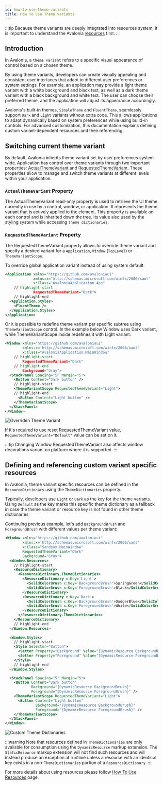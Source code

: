 ```yaml
---
id: how-to-use-theme-variants
title: How To Use Theme Variants
---
```


:::tip
Because theme variants are deeply integrated into resources system, it is important to understand the Avalonia [resources](resources) first.
:::

## Introduction

In Avalonia, a `theme variant` refers to a specific visual appearance of control based on a chosen theme. 

By using theme variants, developers can create visually appealing and consistent user interfaces that adapt to different user preferences or system settings. For example, an application may provide a light theme variant with a white background and black text, as well as a dark theme variant with a black background and white text. The user can choose their preferred theme, and the application will adjust its appearance accordingly.

Avalonia's built-in themes, `SimpleTheme` and `FluentTheme`, seamlessly support `Dark` and `Light` variants without extra code. This allows applications to adapt dynamically based on system preferences while using build-in controls. For advanced customization, this documentation explains defining custom variant-dependent resources and their referencing.

## Switching current theme variant

By default, Avalonia inherits theme variant set by user preferences system-wide.
Application has control over theme variants through two important properties: [ActualThemeVariant](#actualthemevariant-property) and [RequestedThemeVariant](#requestedthemevariant-property). These properties allow to manage and switch theme variants at different levels within your application.

### `ActualThemeVariant` Property 

The ActualThemeVariant read-only property is used to retrieve the UI theme currently in use by a control, window, or application. It represents the theme variant that is actively applied to the element.
This property is available on each control and is inherited down the tree. Its value also used by the styling system while accessing `theme dictionaries`.

### `RequestedThemeVariant` Property 

The RequestedThemeVariant property allows to override theme variant and specify a desired variant for a `Application`, `Window` (`TopLevel`) or `ThemeVariantScope`.

To override global application variant instead of using system default:
```xml title="App.axaml"
<Application xmlns="https://github.com/avaloniaui"
             xmlns:x="http://schemas.microsoft.com/winfx/2006/xaml"
             x:Class="AvaloniaApplication.App"
    // highlight-start
             RequestedThemeVariant="Dark">
    // highlight-end
  <Application.Styles>
    <FluentTheme />
  </Application.Styles>
</Application>
```

Or it is possible to redefine theme variant per specific subtree using `ThemeVariantScope` control. In the example below Window uses Dark variant, while ThemeVariantScope inside redefines it with Light variant:
```xml title="MainWindow.axaml"
<Window xmlns="https://github.com/avaloniaui"
        xmlns:x='http://schemas.microsoft.com/winfx/2006/xaml'
        x:Class="AvaloniaApplication.MainWindow"
    // highlight-start
        RequestedThemeVariant="Dark"
    // highlight-end
        Background="Gray">
  <StackPanel Spacing="5" Margin="5">
    <Button Content="Dark button" />
    // highlight-start
    <ThemeVariantScope RequestedThemeVariant="Light">
    // highlight-end
      <Button Content="Light button" />
    </ThemeVariantScope>
  </StackPanel>
</Window>
```

![Overriden Theme Variant](/img/basics/user-interface/styling/overriden-theme-variant.png)

If it's required to use reset RequestedThemeVariant value, `RequestedThemeVariant="Default"` value can be set on it.

:::tip
Changing Window RequestedThemeVariant also affects window decorations variant on platform where it is supported.
:::

## Defining and referencing custom variant specific resources

In Avalonia, theme variant specific resources can be defined in the `ResourceDictionary` using the `ThemeDictionaries` property. 

Typically, developers use `Light` or `Dark` as the key for the theme variants. Using `Default` as the key marks this specific theme dictionary as a fallback in case the theme variant or resource key is not found in other theme dictionaries.

Continuing previous example, let's add `BackgroundBrush` and `ForegroundBrush` with different values per theme variant:
```xml title="MainWindow.axaml"
<Window xmlns="https://github.com/avaloniaui"
        xmlns:x='http://schemas.microsoft.com/winfx/2006/xaml'
        x:Class="Sandbox.MainWindow"
        RequestedThemeVariant="Dark"
        Background="Gray">
  <Window.Resources>
    // highlight-start
    <ResourceDictionary>
      <ResourceDictionary.ThemeDictionaries>
        <ResourceDictionary x:Key='Light'>
          <SolidColorBrush x:Key='BackgroundBrush'>SpringGreen</SolidColorBrush>
          <SolidColorBrush x:Key='ForegroundBrush'>Black</SolidColorBrush>
        </ResourceDictionary>
        <ResourceDictionary x:Key='Dark'>
          <SolidColorBrush x:Key='BackgroundBrush'>DodgerBlue</SolidColorBrush>
          <SolidColorBrush x:Key='ForegroundBrush'>White</SolidColorBrush>
        </ResourceDictionary>
      </ResourceDictionary.ThemeDictionaries>
    </ResourceDictionary>
    // highlight-end
  </Window.Resources>
  
  <Window.Styles>
    // highlight-start
    <Style Selector="Button">
      <Setter Property="Background" Value="{DynamicResource BackgroundBrush}" />
      <Setter Property="Foreground" Value="{DynamicResource ForegroundBrush}" />
    </Style>
    // highlight-end
  </Window.Styles>

  <StackPanel Spacing="5" Margin="5">
    <Button Content="Dark button"
            Background="{DynamicResource BackgroundBrush}"
            Foreground="{DynamicResource ForegroundBrush}" />
    <ThemeVariantScope RequestedThemeVariant="Light">
      <Button Content="Light button"
              Background="{DynamicResource BackgroundBrush}"
              Foreground="{DynamicResource ForegroundBrush}" />
    </ThemeVariantScope>
  </StackPanel>
</Window>

```

![Custom Theme Dictionaries](/img/basics/user-interface/styling/custom-theme-dictionaries.png)

:::warning
Note that resources defined in `ThemeDictionaries` are only available for consumption using the `DynamicResource` markup extension. The `StaticResource` markup extension will not find such resources and will instead produce an exception at runtime unless a resource with an identical key exists in a non-`ThemeDictionaries` portion of a `ResourceDictionary`.
:::

For more details about using resources please follow [How To Use Resources](resources) page.
